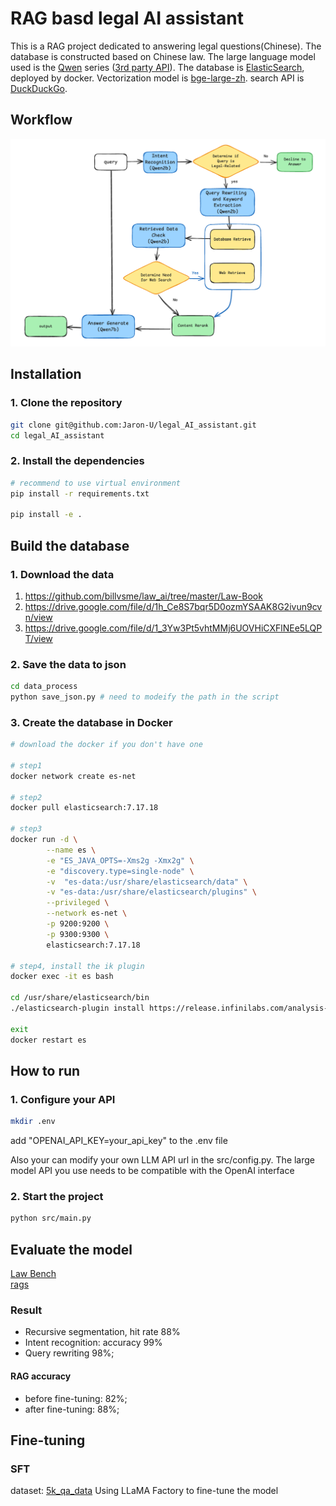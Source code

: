 # RAG basd legal AI assistant
This is a RAG project dedicated to answering legal questions(Chinese). The database is constructed based on Chinese law. The large language model used is the [Qwen](https://github.com/QwenLM/Qwen) series ([3rd party API](https://novita.ai/model-api/pricing)). The database is [ElasticSearch](https://github.com/elastic/elasticsearch), deployed by docker. Vectorization model is [bge-large-zh](https://github.com/FlagOpen/FlagEmbedding/tree/master). search API is [DuckDuckGo](https://github.com/deedy5/duckduckgo_search).

## Workflow
![flowchart](images/flowchart.png)

## Installation
### 1. Clone the repository
```bash
git clone git@github.com:Jaron-U/legal_AI_assistant.git
cd legal_AI_assistant
```
### 2. Install the dependencies
```bash
# recommend to use virtual environment
pip install -r requirements.txt

pip install -e .
```

## Build the database
### 1. Download the data
1. https://github.com/billvsme/law_ai/tree/master/Law-Book
2. https://drive.google.com/file/d/1h_Ce8S7bqr5D0ozmYSAAK8G2ivun9cvn/view
3. https://drive.google.com/file/d/1_3Yw3Pt5vhtMMj6UOVHiCXFlNEe5LQPT/view

### 2. Save the data to json
```bash
cd data_process
python save_json.py # need to modeify the path in the script
```

### 3. Create the database in Docker
```bash
# download the docker if you don't have one

# step1
docker network create es-net

# step2
docker pull elasticsearch:7.17.18

# step3
docker run -d \
        --name es \
        -e "ES_JAVA_OPTS=-Xms2g -Xmx2g" \
        -e "discovery.type=single-node" \
        -v  "es-data:/usr/share/elasticsearch/data" \
        -v "es-data:/usr/share/elasticsearch/plugins" \
        --privileged \
        --network es-net \
        -p 9200:9200 \
        -p 9300:9300 \
        elasticsearch:7.17.18

# step4, install the ik plugin
docker exec -it es bash

cd /usr/share/elasticsearch/bin
./elasticsearch-plugin install https://release.infinilabs.com/analysis-ik/stable/elasticsearch-analysis-ik-7.17.18.zip

exit
docker restart es
```

## How to run
### 1. Configure your API
```bash
mkdir .env
```
add "OPENAI_API_KEY=your_api_key" to the .env file

Also your can modify your own LLM API url in the src/config.py. The large model API you use needs to be compatible with the OpenAI interface

### 2. Start the project
```bash
python src/main.py
```

## Evaluate the model
[Law Bench](https://github.com/open-compass/LawBench/tree/main)  
[rags](https://github.com/explodinggradients/ragas)

### Result
- Recursive segmentation, hit rate 88%
- Intent recognition: accuracy 99%
- Query rewriting 98%;
#### RAG accuracy 
- before fine-tuning: 82%;
- after fine-tuning: 88%;

## Fine-tuning
### SFT
dataset: [5k_qa_data](https://github.com/liuhuanyong/CrimeKgAssitant/tree/master/data)
Using LLaMA Factory to fine-tune the model

